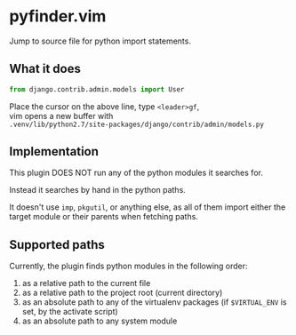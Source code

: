 # pyfinder.vim

Jump to source file for python import statements.

## What it does

```python
from django.contrib.admin.models import User
```

Place the cursor on the above line, type `<leader>gf`,  
vim opens a new buffer with  
`.venv/lib/python2.7/site-packages/django/contrib/admin/models.py`

## Implementation

This plugin DOES NOT run any of the python modules it searches for.

Instead it searches by hand in the python paths.

It doesn't use `imp`, `pkgutil`, or anything else, as all of them import either the target module or their parents when fetching paths.

## Supported paths

Currently, the plugin finds python modules in the following order:

1. as a relative path to the current file
2. as a relative path to the project root (current directory)
3. as an absolute path to any of the virtualenv packages (if `$VIRTUAL_ENV` is set, by the activate script)
4. as an absolute path to any system module
